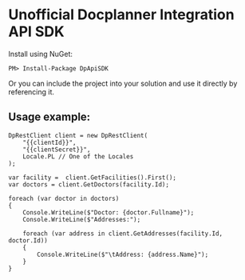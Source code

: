 # Unofficial Docplanner Integration API SDK

Install using NuGet:
```
PM> Install-Package DpApiSDK
```

Or you can include the project into your solution and use it directly by referencing it.

## Usage example:
```
DpRestClient client = new DpRestClient(
    "{{clientId}}", 
    "{{clientSecret}}", 
    Locale.PL // One of the Locales
);

var facility =  client.GetFacilities().First();
var doctors = client.GetDoctors(facility.Id);

foreach (var doctor in doctors)
{
    Console.WriteLine($"Doctor: {doctor.Fullname}");
    Console.WriteLine($"Addresses:");

    foreach (var address in client.GetAddresses(facility.Id, doctor.Id))
    {
        Console.WriteLine($"\tAddress: {address.Name}");
    }
}
```
